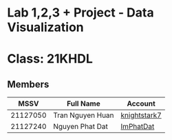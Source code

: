 
# Lab 1,2,3 + Project - Data Visualization
# Class: 21KHDL

## Members

| MSSV     | Full Name        | Account                                         |
| -------- | ---------------- | ----------------------------------------------- |
| 21127050 | Tran Nguyen Huan | [knightstark7](https://github.com/knightstark7) |
| 21127240 | Nguyen Phat Dat  | [ImPhatDat](https://github.com/ImPhatDat)       |
